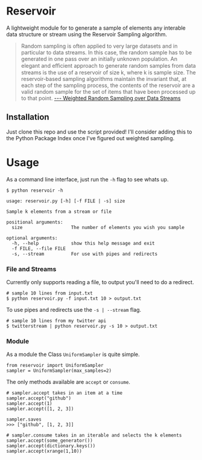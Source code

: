 # Reservoir

A lightweight module for to generate a sample of elements any interable data structure
or stream using the Reservoir Sampling algorithm.

>Random sampling is often applied to very large datasets
and in particular to data streams. In this case, the random sample has to be
generated in one pass over an initially unknown population. An elegant and
eﬃcient approach to generate random samples from data streams is the use
of a reservoir of size k, where k is sample size. The reservoir-based sampling
algorithms maintain the invariant that, at each step of the sampling process,
the contents of the reservoir are a valid random sample for the set of items
that have been processed up to that point. [--- Weighted Random Sampling over Data Streams](http://arxiv.org/pdf/1012.0256.pdf)

## Installation

Just clone this repo and use the script provided! I'll consider adding this to the Python 
Package Index once I've figured out weighted sampling.

# Usage

As a command line interface, just run the `-h` flag to see whats up.

    $ python reservoir -h

    usage: reservoir.py [-h] [-f FILE | -s] size

    Sample k elements from a stream or file

    positional arguments:
      size                  The number of elements you wish you sample

    optional arguments:
      -h, --help            show this help message and exit
      -f FILE, --file FILE
      -s, --stream          For use with pipes and redirects

###  File and Streams

Currently only supports reading a file, to output you'll need to do a redirect.

    # sample 10 lines from input.txt
    $ python reservoir.py -f input.txt 10 > output.txt

To use pipes and redirects use the `-s | --stream` flag.
    
    # sample 10 lines from my twitter api
    $ twitterstream | python reservoir.py -s 10 > output.txt

### Module

As a module the Class `UniformSampler` is quite simple.

    from reservoir import UniformSampler
    sampler = UniformSampler(max_samples=2)

The only methods available are `accept` or `consume`.
    
    # sampler.accept takes in an item at a time
    sampler.accept("github")
    sampler.accept(1)
    sampler.accept([1, 2, 3]) 

    sampler.saves
    >>> ["github", [1, 2, 3]]

    # sampler.consume takes in an iterable and selects the k elements
    sampler.accept(some_generator())
    sampler.accept(dictionary.keys())
    sampler.accept(xrange(1,10))

